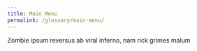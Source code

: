 ```yaml
---
title: Main Menu
permalink: /glossary/main-menu/
---
```

Zombie ipsum reversus ab viral inferno, nam rick grimes malum
